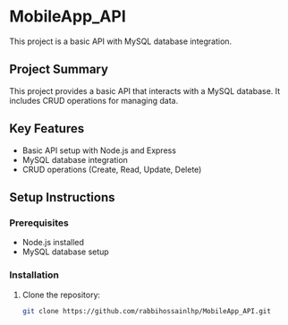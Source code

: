 # MobileApp_API

This project is a basic API with MySQL database integration.

## Project Summary

This project provides a basic API that interacts with a MySQL database. It includes CRUD operations for managing data.

## Key Features

- Basic API setup with Node.js and Express
- MySQL database integration
- CRUD operations (Create, Read, Update, Delete)

## Setup Instructions

### Prerequisites
  
- Node.js installed
- MySQL database setup

### Installation

1. Clone the repository:
   ```sh
   git clone https://github.com/rabbihossainlhp/MobileApp_API.git
